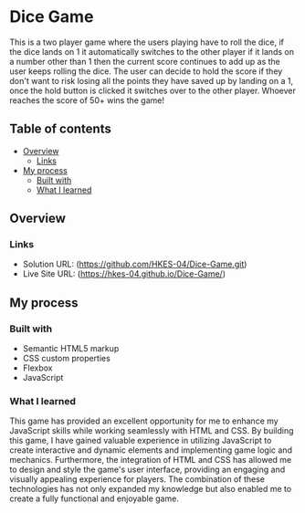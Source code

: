 # Dice Game

This is a two player game where the users playing have to roll the dice, if the dice lands on 1 it automatically switches to the other player if it lands on a number other than 1 then the current score continues to add up as the user keeps rolling the dice. The user can decide to hold the score if they don't want to risk losing all the points they have saved up by landing on a 1, once the hold button is clicked it switches over to the other player. Whoever reaches the score of 50+ wins the game!

## Table of contents

- [Overview](#overview)
  - [Links](#links)
- [My process](#my-process)
  - [Built with](#built-with)
  - [What I learned](#what-i-learned)

## Overview

### Links

- Solution URL: (https://github.com/HKES-04/Dice-Game.git)
- Live Site URL: (https://hkes-04.github.io/Dice-Game/)

## My process

### Built with

- Semantic HTML5 markup
- CSS custom properties
- Flexbox
- JavaScript

### What I learned

This game has provided an excellent opportunity for me to enhance my JavaScript skills while working seamlessly with HTML and CSS. By building this game, I have gained valuable experience in utilizing JavaScript to create interactive and dynamic elements and implementing game logic and mechanics. Furthermore, the integration of HTML and CSS has allowed me to design and style the game's user interface, providing an engaging and visually appealing experience for players. The combination of these technologies has not only expanded my knowledge but also enabled me to create a fully functional and enjoyable game.
